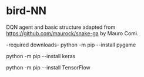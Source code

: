 # bird-NN

DQN agent and basic structure adapted from
https://github.com/maurock/snake-ga
by Mauro Comi.



-required downloads-
python -m pip --install pygame

python -m pip --install keras

python -m pip --install TensorFlow
